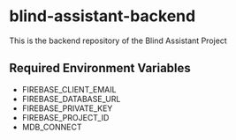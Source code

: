 # blind-assistant-backend

This is the backend repository of the Blind Assistant Project

## Required Environment Variables

- FIREBASE_CLIENT_EMAIL
- FIREBASE_DATABASE_URL
- FIREBASE_PRIVATE_KEY
- FIREBASE_PROJECT_ID
- MDB_CONNECT
